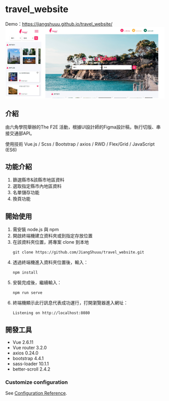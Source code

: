 # travel_website
Demo：https://jiangshuuu.github.io/travel_website/
![alt text](https://github.com/JiangShuuu/travel_website/blob/main/public/Demo.png)

## 介紹
由六角學院舉辦的The F2E 活動，根據UI設計師的Figma設計稿，執行切版、串接交通部API。

使用技術 Vue.js / Scss / Bootstrap / axios / RWD / Flex/Grid / JavaScript (ES6)




## 功能介紹
1. 篩選縣市&該縣市地區資料
2. 選取指定縣市內地區資料
3. 名單儲存功能
4. 換頁功能

## 開始使用
1. 需安裝 node.js 與 npm
2. 開啟終端機建立資料夾或到指定存放位置
3. 在該資料夾位置，將專案 clone 到本地
    ```
    git clone https://github.com/JiangShuuu/travel_website.git
    ```
4. 透過終端機進入資料夾位置後，輸入：
    ```
    npm install
    ```
5. 安裝完成後，繼續輸入：
    ```
    npm run serve
    ```
6. 終端機顯示此行訊息代表成功運行，打開瀏覽器進入網址：
    ```
    Listening on http://localhost:8080
    ```
## 開發工具
* Vue 2.6.11
* Vue router 3.2.0
* axios 0.24.0
* bootstrap 4.4.1
* sass-loader 10.1.1
* better-scroll 2.4.2


### Customize configuration
See [Configuration Reference](https://cli.vuejs.org/config/).
